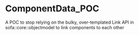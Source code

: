 # ComponentData_POC
A POC to stop relying on the bulky, over-templated Link API in sofa::core::objectmodel to link components to each other
